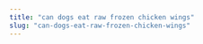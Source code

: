 ```yaml
---
title: "can dogs eat raw frozen chicken wings"
slug: "can-dogs-eat-raw-frozen-chicken-wings"
---
```


